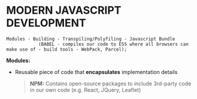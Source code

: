 # MODERN JAVASCRIPT DEVELOPMENT

    Modules - Building - Transpiling/Polyfiling - Javascript Bundle
                (BABEL - compiles our code to ES5 where all browsers can make use of - build tools - WebPack, Parcel);

**Modules:**

- Reusable piece of code that **encapsulates** implementation details
  > **NPM:** Contains open-source packages to include 3rd-party code in our own code (e.g. React, JQuery, Leaflet)
